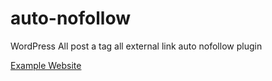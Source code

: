 # auto-nofollow
WordPress All post a tag all external link auto nofollow plugin

<a href="http://example.com" rel="nofollow">Example Website</a>

